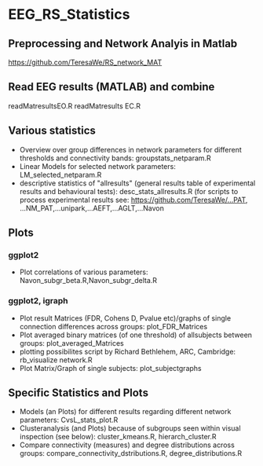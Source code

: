 # EEG_RS_Statistics

## Preprocessing and Network Analyis in Matlab
https://github.com/TeresaWe/RS_network_MAT

## Read EEG results (MATLAB) and combine
readMatresultsEO.R
readMatresults EC.R

## Various statistics
* Overview over group differences in network parameters for different thresholds and connectivity bands: groupstats_netparam.R
* Linear Models for selected network parameters: LM_selected_netparam.R
* descriptive statistics of "allresults" (general results table of experimental results and behavioural tests): desc_stats_allresults.R
(for scripts to process experimental results see: https://github.com/TeresaWe/...PAT, ...NM_PAT,...unipark,...AEFT,...AGLT,...Navon

## Plots
### ggplot2
* Plot correlations of various parameters: Navon_subgr_beta.R,Navon_subgr_delta.R
### ggplot2, igraph
* Plot result Matrices (FDR, Cohens D, Pvalue etc)/graphs of single connection differences across groups: plot_FDR_Matrices
* Plot averaged binary matrices (of one threshold) of allsubjects between groups: plot_averaged_Matrices
* plotting possibilites script by Richard Bethlehem, ARC, Cambridge: rb_visualize network.R
* Plot Matrix/Graph of single subjects: plot_subjectgraphs

## Specific Statistics and Plots
* Models (an Plots) for different results regarding different network parameters: CvsL_stats_plot.R
* Clusteranalysis (and Plots) because of subgroups seen within visual inspection (see below): cluster_kmeans.R, hierarch_cluster.R
* Compare connectivity (measures) and degree distributions across groups: compare_connectivity_dstributions.R, degree_distributions.R





